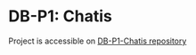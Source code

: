 # DB-P1: Chatis

Project is accessible on [DB-P1-Chatis repository](https://github.com/AshkanShakiba/DB-P1-Chatis)